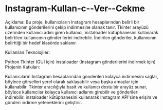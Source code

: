 # Instagram-Kullan-c--Ver--Cekme

Açıklama:
Bu proje, kullanıcıların Instagram hesaplarından belirli bir kullanıcının gönderilerini çekip indirmesine olanak tanır. Tkinter arayüzü üzerinden kullanıcı adını giren kullanıcı, instaloader kütüphanesini kullanarak belirtilen kullanıcının gönderilerini indirebilir. İndirilen gönderiler, kullanıcının belirttiği bir hedef klasörde saklanır.

Kullanılan Teknolojiler:

Python
Tkinter (GUI için)
instaloader (Instagram gönderilerini indirmek için)
Projenin Katkıları:

Kullanıcıların Instagram hesaplarından gönderileri kolayca indirmesini sağlar, böylece görselleri yerel olarak saklayabilir veya başka amaçlar için kullanabilir.
Tkinter aracılığıyla basit ve kullanıcı dostu bir arayüz sunar, böylece kullanıcılar kolayca kullanıcı adlarını girebilir ve gönderileri indirebilir.
instaloader kütüphanesini kullanarak Instagram API'sine erişim ve gönderi indirme yeteneklerini geliştirir.
